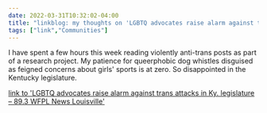 ```yaml
---
date: 2022-03-31T10:32:02-04:00
title: "linkblog: my thoughts on 'LGBTQ advocates raise alarm against trans attacks in Ky. legislature – 89.3 WFPL News Louisville'"
tags: ["link","Communities"]
---
```

I have spent a few hours this week reading violently anti-trans posts as part of a research project. My patience for queerphobic dog whistles disguised as feigned concerns about girls' sports is at zero. So disappointed in the Kentucky legislature.
 
[link to 'LGBTQ advocates raise alarm against trans attacks in Ky. legislature – 89.3 WFPL News Louisville'](https://wfpl.org/lgbtq-advocates-raise-alarm-against-trans-attacks-in-ky-legislature/)
